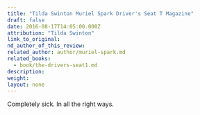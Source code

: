 ```yaml
---
title: "Tilda Swinton Muriel Spark Driver's Seat T Magazine"
draft: false
date: 2016-08-17T14:05:00.000Z
attribution: "Tilda Swinton"
link_to_original:
nd_author_of_this_review:
related_author: author/muriel-spark.md
related_books:
  - book/the-drivers-seat1.md
description:
weight:
layout: none
---
```

Completely sick. In all the right ways.


